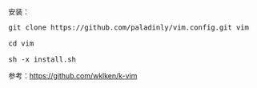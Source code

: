 安装：
<pre>
git clone https://github.com/paladinly/vim.config.git vim

cd vim

sh -x install.sh
</pre>

参考：https://github.com/wklken/k-vim
